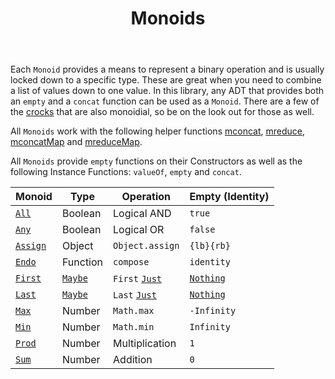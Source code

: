 <header>

# Monoids

</header>

Each `Monoid` provides a means to represent a binary operation and is usually
locked down to a specific type. These are great when you need to combine a list
of values down to one value. In this library, any ADT that provides both
an `empty` and a `concat` function can be used as a `Monoid`. There are a few
of the [crocks][crocks] that are also monoidial, so be on the look out for those
as well.

All `Monoids` work with the following helper functions
[mconcat][mconcat], [mreduce][mreduce], [mconcatMap][mconcatmap] and [mreduceMap][mreducemap].

All `Monoids` provide `empty` functions on their Constructors as well
as the following Instance Functions: `valueOf`, `empty` and `concat`.

| Monoid | Type | Operation | Empty (Identity) |
|---|---|---|---|
| [`All`][All] | Boolean | Logical AND | `true` |
| [`Any`][Any] | Boolean | Logical OR | `false` |
| [`Assign`][Assign] | Object | `Object.assign` | `{lb}{rb}` |
| [`Endo`][Endo] | Function | `compose` | `identity` |
| [`First`][First] | [`Maybe`][Maybe] | `First` [`Just`][just] | [`Nothing`][nothing] |
| [`Last`][Last] | [`Maybe`][Maybe] | `Last` [`Just`][just] | [`Nothing`][nothing] |
| [`Max`][Max] | Number | `Math.max` | `-Infinity` |
| [`Min`][Min] | Number | `Math.min` | `Infinity` |
| [`Prod`][Prod] | Number | Multiplication | `1` |
| [`Sum`][Sum] | Number | Addition | `0` |

[crocks]: ../crocks/index.html
[mconcat]: ../functions/helpers.html#mconcat
[mreduce]: ../functions/helpers.html#mreduce
[mconcatMap]: ../functions/helpers.html#mconcatmap
[mreduceMap]: ../functions/helpers.html#mreducemap

[Maybe]: ../crocks/Maybe.html
[just]: ../crocks/Maybe.html#just
[nothing]: ../crocks/Maybe.html#nothing

[All]: All.html
[Any]: Any.html
[Assign]: Assign.html
[Endo]: Endo.html
[First]: First.html
[Last]: Last.html
[Max]: Max.html
[Min]: Min.html
[Prod]: Prod.html
[Sum]: Sum.html
